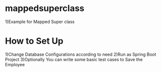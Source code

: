 # mappedsuperclass
1)Example for Mapped Super class


# How to Set Up

1)Change Database Configurations according to need
2)Run as Spring Boot Project
3)Optionally You can write some basic test cases to Save the Employee
